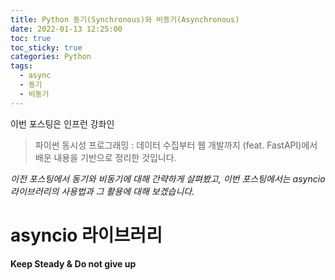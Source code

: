 ```yaml
---
title: Python 동기(Synchronous)와 비동기(Asynchronous)
date: 2022-01-13 12:25:00
toc: true
toc_sticky: true
categories: Python
tags:
  - async
  - 동기
  - 비동기
---
```


이번 포스팅은 인프런 강좌인 
> 파이썬 동시성 프로그래밍 : 데이터 수집부터 웹 개발까지 (feat. FastAPI)에서 배운 내용을 기반으로
> 정리한 것입니다.   
 
*이전 포스팅에서 동기와 비동기에 대해 간략하게 살펴봤고, 이번 포스팅에서는 
asyncio 라이브러리의 사용법과 그 활용에 대해 보겠습니다.*


# asyncio 라이브러리

**Keep Steady & Do not give up**
 